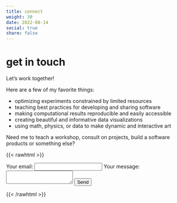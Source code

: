 ```yaml
---
title: connect
weight: 30
date: 2022-08-14
social: true
share: false
---
```


 # get in touch
Let’s work together! 

Here are a few of my favorite things:

- optimizing experiments constrained by limited resources
- teaching best practices for developing and sharing software
- making computational results reproducible and easily accessible
- creating beautiful and informative data visualizations
- using math, physics, or data to make dynamic and interactive art

Need me to teach a workshop, consult on projects, build a software products or something else?

{{< rawhtml >}}
<form
  action="https://formspree.io/f/mpilosov@gmail.com"
  method="POST"
>
  <label>
    Your email:
    <input type="email" name="email">
  </label>
  <label>
    Your message:
    <textarea name="message"></textarea>
  </label>
  <!-- your other form fields go here -->
  <button type="submit">Send</button>
</form>
{{< /rawhtml >}}
